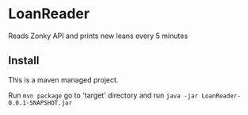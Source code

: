# LoanReader
Reads Zonky API and prints new leans every 5 minutes

## Install
This is a maven managed project. 

Run `mvn package` go to 'target' directory and run `java -jar LoanReader-0.0.1-SNAPSHOT.jar`
